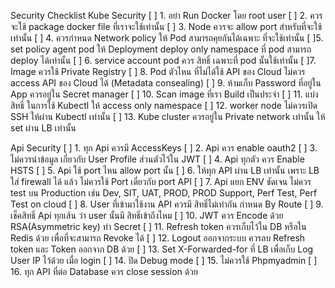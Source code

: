 Security Checklist
Kube Security
     [ ] 1. อย่า Run Docker โดย root user
     [ ] 2. ควรจะใช้ package docker file ที่เราจะใช้เท่านั้น
     [ ] 3. Node ควรจะ allow port สำหรับที่จะใช้เท่านั้น
     [ ] 4. ควรกำหนด Network policy ให้ Pod สามารถคุยกันได้เฉพาะ ที่จะใช้เท่านั้น
     [ ]5. set policy agent pod ให้ Deployment deploy only namespace ที่ pod สามารถ deploy ได้เท่านั้น
     [ ] 6. service account pod ควร สิทธิ์ เฉพาะที่ pod นั้นใช้เท่านั้น
     [ ]7. Image ควรใช้ Private Registry
     [ ] 8. Pod ตัวไหน ที่ไม่ได้ใช้ API ของ Cloud ไม่ควร access API ของ Cloud ได้ (Metadata consealing)
     [ ] 9. ห้ามเก็บ Password ที่อยู่ใน App ควรอยู่ใน Secret manager
     [ ] 10. Scan image ที่เรา Build เป็นประจำ
     [ ] 11. แบ่งสิทธิ์ ในการใช้ Kubectl ให้ access only namespace
     [ ] 12. worker node ไม่ควรเปิด SSH ให้ผ่าน Kubectl เท่านั้น
     [ ] 13. Kube cluster ควรอยู่ใน Private network เท่านั้น ให้ set ผ่าน LB เท่านั้น

Api Security
    [ ] 1. ทุก Api ควรมี AccessKeys
    [ ] 2. Api ควร enable oauth2
    [ ] 3. ไม่ควรนำข้อมูล เกี่ยวกับ User Profile ส่วนตัวไว้ใน JWT
    [ ] 4. Api ทุกตัว ควร Enable HSTS
    [ ] 5. Api ใช้ port ไหน allow port นั้น
    [ ] 6. ให้ทุก API ผ่าน LB เท่านั้น เพราะ LB ใส่ firewall ได้ แล้ว ไม่ควรใช้ Port เดี่ยวกับ port API
    [ ] 7. Api แยก ENV ชัดเจน ไม่ควร test บน Production เช่น Dev, SIT, UAT, PROD, PROD Support, Perf Test, Perf Test on cloud
    [ ] 8. User ที่เข้ามาใช้งาน API ควรมี สิทธิ์ไม่เท่ากัน กำหนด By Route
    [ ] 9. เช็คสิทธิ์ Api ทุกเส้น ว่า user นั้นมี สิทธิ์เข้าถึงไหม
    [ ] 10. JWT ควร Encode ด้วย RSA(Asymmetric key) ทำ Secret
    [ ] 11. Refresh token ควรเก็บไว้ใน DB หรือใน Redis ด้วย เพื่อที่จะสามารถ Revoke ได้
    [ ] 12. Logout ออกจากระบบ ควรลบ Refresh token และ Token ออกจาก DB ด้วย
    [ ] 13. Set X-Forwarded-for ที่ LB เพื่อเก็บ Log User IP ไว้ด้วย เมื่อ login
    [ ] 14. ปิด Debug mode
    [ ] 15. ไม่ควรใช้ Phpmyadmin
    [ ] 16. ทุก API ที่ต่อ Database ควร close session ด้วย

